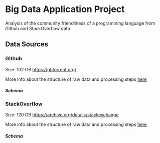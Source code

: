 # Big Data Application Project
Analysis of the community friendliness of a programming language from Github and StackOverflow data

## Data Sources

### Github
Size: 102 GB
https://ghtorrent.org/

More info about the structure of raw data and processing steps [here](https://github.com/samarthtambad/big-data-application-project/blob/master/src/github/README.md)

##### Schema


### StackOverflow
Size: 120 GB
https://archive.org/details/stackexchange

More info about the structure of raw data and processing steps [here](https://github.com/samarthtambad/big-data-application-project/blob/master/src/stackoverflow/README.md)

##### Schema